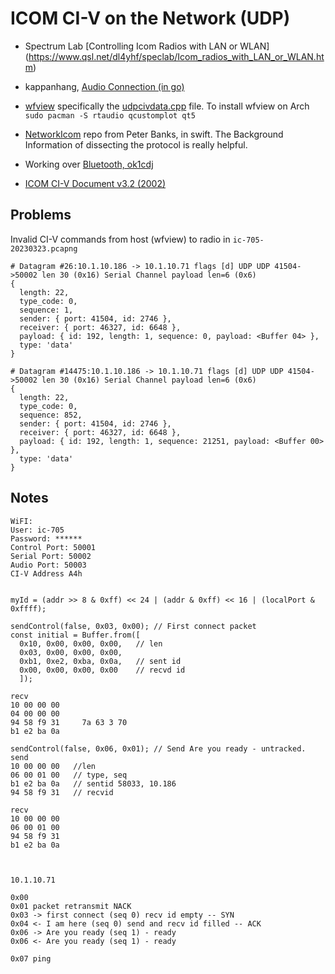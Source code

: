 # ICOM CI-V on the Network (UDP)

- Spectrum Lab [Controlling Icom Radios with LAN or WLAN]
(https://www.qsl.net/dl4yhf/speclab/Icom_radios_with_LAN_or_WLAN.htm)

- kappanhang, [Audio Connection (in go)](https://github.com/nonoo/kappanhang)

- [wfview](https://gitlab.com/eliggett/wfview) specifically the [udpcivdata.cpp](https://gitlab.com/eliggett/wfview/-/blob/master/udpcivdata.cpp) file. To install wfview on Arch `sudo pacman -S rtaudio qcustomplot qt5`

- [NetworkIcom](https://github.com/peterbmarks/NetworkIcom) repo from Peter Banks, in swift. The Background Information of dissecting the protocol is really helpful.

- Working over [Bluetooth, ok1cdj](https://github.com/ok1cdj/IC705-BT-CIV)

- [ICOM CI-V Document v3.2 (2002)](http://www.w4cll.com/info/ICOM/CI-V/CI-V%20manual.pdf)


## Problems

Invalid CI-V commands from host (wfview) to radio in `ic-705-20230323.pcapng`
```
# Datagram #26:10.1.10.186 -> 10.1.10.71 flags [d] UDP UDP 41504->50002 len 30 (0x16) Serial Channel payload len=6 (0x6)
{
  length: 22,
  type_code: 0,
  sequence: 1,
  sender: { port: 41504, id: 2746 },
  receiver: { port: 46327, id: 6648 },
  payload: { id: 192, length: 1, sequence: 0, payload: <Buffer 04> },
  type: 'data'
}

# Datagram #14475:10.1.10.186 -> 10.1.10.71 flags [d] UDP UDP 41504->50002 len 30 (0x16) Serial Channel payload len=6 (0x6)
{
  length: 22,
  type_code: 0,
  sequence: 852,
  sender: { port: 41504, id: 2746 },
  receiver: { port: 46327, id: 6648 },
  payload: { id: 192, length: 1, sequence: 21251, payload: <Buffer 00> },
  type: 'data'
}

```
## Notes




```
WiFI:
User: ic-705
Password: ******
Control Port: 50001
Serial Port: 50002
Audio Port: 50003
CI-V Address A4h


myId = (addr >> 8 & 0xff) << 24 | (addr & 0xff) << 16 | (localPort & 0xffff);

sendControl(false, 0x03, 0x00); // First connect packet
const initial = Buffer.from([
  0x10, 0x00, 0x00, 0x00,   // len
  0x03, 0x00, 0x00, 0x00, 
  0xb1, 0xe2, 0xba, 0x0a,   // sent id
  0x00, 0x00, 0x00, 0x00    // recvd id
  ]);

recv
10 00 00 00 
04 00 00 00 
94 58 f9 31     7a 63 3 70
b1 e2 ba 0a

sendControl(false, 0x06, 0x01); // Send Are you ready - untracked.
send
10 00 00 00   //len
06 00 01 00   // type, seq
b1 e2 ba 0a   // sentid 58033, 10.186
94 58 f9 31   // recvid

recv
10 00 00 00 
06 00 01 00 
94 58 f9 31 
b1 e2 ba 0a



10.1.10.71

0x00
0x01 packet retransmit NACK
0x03 -> first connect (seq 0) recv id empty -- SYN
0x04 <- I am here (seq 0) send and recv id filled -- ACK
0x06 -> Are you ready (seq 1) - ready
0x06 <- Are you ready (seq 1) - ready

0x07 ping
```